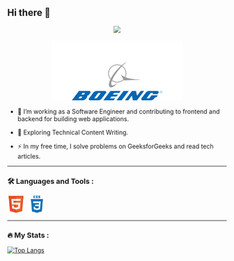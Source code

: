 ## Hi there 👋
<p align="center">
  <img src="https://github.com/user-attachments/assets/b62e8095-e0f7-4dc1-a99c-20e1eb802699" width="300"/>
</p>
<p align="center">
  <img src="https://github.com/draganode/draganode/blob/main/assets/boeing.svg" width="300" />
</p>

- :telescope: I’m working as a Software Engineer and contributing to frontend and backend for building web applications.

- :seedling: Exploring Technical Content Writing.

- :zap: In my free time, I solve problems on GeeksforGeeks and read tech articles.
---

### :hammer_and_wrench: Languages and Tools :
<div>
  <img src="https://github.com/devicons/devicon/blob/master/icons/html5/html5-original.svg" title="HTML5" alt="HTML" width="40" height="40"/>&nbsp;
  <img src="https://github.com/devicons/devicon/blob/master/icons/css3/css3-plain-wordmark.svg"  title="CSS3" alt="CSS" width="40" height="40"/>&nbsp;
</div>

---

### :fire: My Stats :
[![Top Langs](https://github-readme-stats.vercel.app/api/top-langs/?username=draganode&theme=merko&langs_count=4)](https://github.com/anuraghazra/github-readme-stats)
